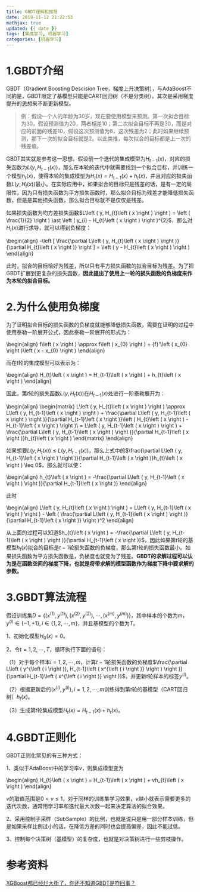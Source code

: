 ```yaml
---
title: GBDT理解和推导
date: 2019-11-12 21:22:53
mathjax: true
updated: {{ date }}
tags: [集成学习, 机器学习]
categories: [机器学习]
---
```


# 1.GBDT介绍

GBDT（Gradient Boosting Descision Tree，梯度上升决策树），与AdaBoost不同的是，GBDT限定了基模型只能是CART回归树（不是分类树），其次是采用梯度提升的思想来不断更新模型。

> 例：假设一个人的年龄为30岁，现在要使用模型来预测。第一次拟合目标为30，假设预测值为20，两者相差10；第二次拟合目标不再是30，而是对应的前面的残差10，假设这次预测值为8，这次残差为2；此时如果继续预测，那下一次的拟合目标就是2。以此类推，每次拟合的目标都是上一次的残差值。

GBDT其实就是参考这一思想。假设前一个迭代的集成模型为$H_{t-1}\left ( x \right )$，对应的损失函数为$L\left ( y, H_{t-1}\left ( x \right ) \right )$，那么在本轮的迭代中就需要找到一个拟合目标，并训练一个模型$h_{t}\left ( x \right )$，使得本轮的集成模型为$H_{t}\left ( x \right ) = H_{t-1}\left ( x \right ) + h_{t}\left ( x \right )$，并且对应的损失函数$L\left ( y, H_{t}\left ( x \right ) \right )$最小。在实际应用中，如果拟合的目标只是残差的话，是有一定的局限性，因为只有损失函数为平方损失函数时，那么拟合目标为残差才能降低损失函数，但是是其他损失函数，那么拟合目标就不是仅仅是残差。

如果损失函数为均方差损失函数$L\left ( y, H_{t}\left ( x \right ) \right ) = \left ( \frac{1}{2} \right ) \ast \left ( y_{i} - H_{t}\left ( x \right ) \right )^{2}$，那么对$H_{t}\left ( x \right )$进行求导，就可以得到负梯度：

\begin{align}
    -\left [ \frac{\partial L\left ( y, H_{t}\left ( x \right ) \right )}{\partial H_{t}\left ( x \right )} \right ] = \left ( y - H_{t}\left ( x \right ) \right )
\end{align}

此时，拟合的目标恰好为残差，所以只有平方损失函数的拟合目标为残差。为了把GBDT扩展到更复杂的损失函数，**因此提出了使用上一轮的损失函数的负梯度来作为本轮的拟合目标。**

# 2.为什么使用负梯度

为了证明拟合目标的损失函数的负梯度就能够降低损失函数，需要在证明的过程中使用泰勒一阶展开公式，因此泰勒一阶展开的形式为：

\begin{align}
    f\left ( x \right ) \approx f\left ( x_{0} \right ) + {f}'\left ( x_{0} \right )\left ( x - x_{0} \right )
\end{align}

而在$t$轮的集成模型可以表示为：

\begin{align}
    H_{t}\left ( x \right ) = H_{t-1}\left ( x \right ) + h_{t}\left ( x \right )
\end{align}

因此，第$t$轮的损失函数$L\left ( y, H_{t}\left ( x \right ) \right )$在$H_{t-1}\left ( x \right )$处进行一阶泰勒展开为：

\begin{align}
    \begin{matrix}
        L\left ( y, H_{t}\left ( x \right ) \right ) \approx L\left ( y, H_{t-1}\left ( x \right ) \right ) + \frac{\partial L\left ( y, H_{t-1}\left ( x \right ) \right )}{\partial H_{t-1}\left ( x \right )}\left ( H_{t}\left ( x \right ) - H_{t-1}\left ( x \right ) \right )\\ 
        = L\left ( y, H_{t-1}\left ( x \right ) \right ) + \frac{\partial L\left ( y, H_{t-1}\left ( x \right ) \right )}{\partial H_{t-1}\left ( x \right )}h_{t}\left ( x \right )
    \end{matrix}
\end{align}

如果想要$L\left ( y, H_{t}\left ( x \right ) \right ) \leq L\left ( y, H_{t-1}\left ( x \right ) \right )$，那么上式中的$\frac{\partial L\left ( y, H_{t-1}\left ( x \right ) \right )}{\partial H_{t-1}\left ( x \right )}h_{t}\left ( x \right ) \leq 0$，那么就可以使：

\begin{align}
    h_{t}\left ( x \right ) = -\frac{\partial L\left ( y, H_{t-1}\left ( x \right ) \right )}{\partial H_{t-1}\left ( x \right )}
\end{align}

此时

\begin{align}
    L\left ( y, H_{t}\left ( x \right ) \right ) = L\left ( y, H_{t-1}\left ( x \right ) \right ) - \left ( \frac{\partial L\left ( y, H_{t-1}\left ( x \right ) \right )}{\partial H_{t-1}\left ( x \right )} \right )^2
\end{align}

从上面的过程可以知道$h_{t}\left ( x \right ) = -\frac{\partial L\left ( y, H_{t-1}\left ( x \right ) \right )}{\partial H_{t-1}\left ( x \right )}$，因此如果第$t$轮的基模型$h_{t}\left ( x \right )$拟合的目标是$t-1$轮损失函数的负梯度，那么第$t$轮的损失函数最小。如果损失函数为平方损失函数是，负梯度也就变为了残差。**GBDT的求解过程可以认为是在函数空间的梯度下降，也就是将带求解的模型函数作为梯度下降中要求解的参数。**

# 3.GBDT算法流程

假设训练集$D=\left \{ \left ( x^{\left ( 1 \right )}, y^{\left ( 1 \right )} \right ),\left ( x^{\left ( 2 \right )}, y^{\left ( 2 \right )} \right ), \cdots ,\left ( x^{\left ( m \right )}, y^{\left ( m \right )} \right ) \right \}$，其中样本的个数为$m$，$y^{\left ( i \right )} \in \left \{ -1, +1 \right \}, i \in \left \{ 1, 2, \cdots , m \right \}$，并且基模型的个数为$T$。

1、初始化模型$H_{0}\left ( x \right ) = 0$。

2、令$t = 1, 2, \cdots , T$，循环执行下面的语句：

（1）对于每个样本$i = 1, 2, \cdots , m$，计算$t-1$轮损失函数的负梯度$\frac{\partial L\left ( y^{\left ( i \right )}, H_{t-1}\left ( x^{\left ( i \right )} \right ) \right )}{\partial H_{t-1}\left ( x^{\left ( i \right )} \right )}$，并更新$t$轮样本的标签$y^{\left ( i \right )}$。

（2）根据更新后的$\left ( x^{\left ( i \right )}, y^{\left ( i \right )} \right ), i = 1, 2, \cdots , m$训练得到第$t$轮的基模型（CART回归树）$h_{t}\left ( x \right )$。

（3）生成第$t$轮集成模型$H_{t}\left ( x \right ) = H_{t-1}\left ( x \right ) + h_{t}\left ( x \right )$。

# 4.GBDT正则化

GBDT正则化常见的有三种方式：

1、类似于AdaBoost中的学习率$v$，则集成模型变为

\begin{align}
    H_{t}\left ( x \right ) = H_{t-1}\left ( x \right ) + vh_{t}\left ( x \right )
\end{align}

$v$的取值范围是$0 < v \leq 1$，对于同样的训练集学习效果，$v$越小就表示需要更多的迭代次数，通常用学习率和迭代最大次数一起来决定算法的拟合效果。

2、采用控制子采样（SubSample）的比例，也就是说只是用一部分样本训练，但是如果采样比例过小的话，在降低方差的同时也会提高偏差，因此不能过低。

3、控制每个决策树（基模型）的复杂度，也就是对决策树进行一些剪枝操作。

# 参考资料

[XGBoost都已经烂大街了，你还不知道GBDT是咋回事？](https://mp.weixin.qq.com/s?__biz=MzU1MjYzNjQwOQ==&mid=2247485694&idx=1&sn=9a07363ba6e3993d6bc8d03cff491bb6&chksm=fbfe5268cc89db7e994c698fad2cc51ff4820d175d3e93def7ce21a820327391d5c1863077e3&mpshare=1&scene=1&srcid=1111PiSfwyQV742U1d1y0N3i&sharer_sharetime=1573563502132&sharer_shareid=98178f12e3ad48ff6ea4030d6be95e39&pass_ticket=RJ0j6JdTxwW3VpGnjiKrEDd90fErtIsefimQSsFiOiGzIaL7WonIFJuRM%2BUUNQ1P#rd)